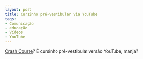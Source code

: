 ```yaml
---
layout: post
title: Cursinho pré-vestibular via YouTube
tags:
- Comunicação
- educação
- Vídeos
- YouTube
---
```

[Crash Course](http://www.youtube.com/user/crashcourse/videos)? É cursinho pré-vestibular versão YouTube, manja?
